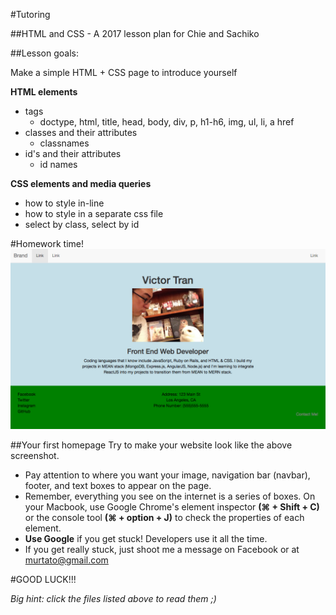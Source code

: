 #Tutoring

##HTML and CSS - A 2017 lesson plan for Chie and Sachiko

##Lesson goals:

Make a simple HTML + CSS page to introduce yourself

**HTML elements**

- tags
  - doctype, html, title, head, body, div, p, h1-h6, img, ul, li, a href
- classes and their attributes
  - classnames
- id's and their attributes
  - id names

**CSS elements and media queries**
- how to style in-line
- how to style in a separate css file
- select by class, select by id

#Homework time!
![alt tag](img/Screenshot.png)

##Your first homepage
Try to make your website look like the above screenshot.
- Pay attention to where you want your image, navigation bar (navbar), footer, and text boxes to appear on the page.
- Remember, everything you see on the internet is a series of boxes. On your Macbook, use Google Chrome's element inspector **(⌘ + Shift + C)** or the console tool **(⌘ + option + J)** to check the properties of each element.
- **Use Google** if you get stuck! Developers use it all the time.
- If you get really stuck, just shoot me a message on Facebook or at murtato@gmail.com

#GOOD LUCK!!!

*Big hint: click the files listed above to read them ;)*
